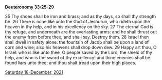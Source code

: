 **Deuteronomy 33:25-29**

25 Thy shoes shall be iron and brass; and as thy days, so shall thy strength be. 26 There is none like unto the God of Jeshurun, who rideth upon the heaven in thy help, and in his excellency on the sky. 27 The eternal God is thy refuge, and underneath are the everlasting arms: and he shall thrust out the enemy from before thee; and shall say, Destroy them. 28 Israel then shall dwell in safety alone: the fountain of Jacob shall be upon a land of corn and wine; also his heavens shall drop down dew. 29 Happy art thou, O Israel: who is like unto thee, O people saved by the Lord, the shield of thy help, and who is the sword of thy excellency! and thine enemies shall be found liars unto thee; and thou shalt tread upon their high places. 

[Saturday 18-December, 2021](https://t.me/s/daily_scripture)
